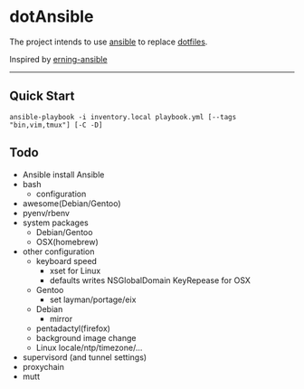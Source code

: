dotAnsible
==============

The project intends to use [ansible](https://github.com/ansible/ansible) to replace [dotfiles](../../../dotfiles).

Inspired by [erning-ansible](https://github.com/erning/erning-ansible)

--------------

## Quick Start

```
ansible-playbook -i inventory.local playbook.yml [--tags "bin,vim,tmux"] [-C -D]
```

## Todo

+ Ansible install Ansible
+ bash
    + configuration
+ awesome(Debian/Gentoo)
+ pyenv/rbenv
+ system packages
    + Debian/Gentoo
    + OSX(homebrew)
+ other configuration
    + keyboard speed
        + xset for Linux
        + defaults writes NSGlobalDomain KeyRepease for OSX
    + Gentoo
        + set layman/portage/eix
    + Debian
        + mirror
    + pentadactyl(firefox)
    + background image change
    + Linux locale/ntp/timezone/...
+ supervisord (and tunnel settings)
+ proxychain
+ mutt
